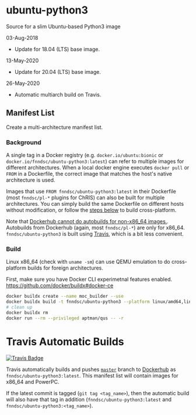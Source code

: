 # ubuntu-python3

Source for a slim Ubuntu-based Python3 image

03-Aug-2018
* Update for 18.04 (LTS) base image.

13-May-2020
* Update for 20.04 (LTS) base image.

26-May-2020
* Automatic multiarch build on Travis.

## Manifest List

Create a multi-architecture manifest list.

### Background

A single tag in a Docker registry (e.g. `docker.io/ubuntu:bionic` or `docker.io/fnndsc/ubuntu-python3:latest`) can refer to multiple images for different architectures. When a local docker engine executes `docker pull` or `FROM` in a Dockerfile, the correct image that matches the host's native architecture is used.

Images that use `FROM fnndsc/ubuntu-python3:latest` in their Dockerfile (most `fnndsc/pl-*` plugins for ChRIS) can also be built for multiple architectures. You can simply build the same Dockerfile on different hosts without modification, or follow the [steps below](#build) to build cross-platform.

Note that [Dockerhub cannot do autobuilds for non-x86_64 images.](https://github.com/docker/hub-feedback/issues/1779#issuecomment-478100972). Autobuilds from Dockerhub (again, most `fnndsc/pl-*`) are only for x86_64. `fnndsc/ubuntu-python3` is built using [Travis](#Travis-Automatic-Builds), which is a bit less convenient.

### Build

Linux x86_64 (check with `uname -sm`) can use QEMU emulation to do cross-platform builds for foreign architectures.

First, make sure you have Docker CLI experimetnal features enabled.
https://github.com/docker/buildx#docker-ce

```bash
docker buildx create --name moc_builder --use
docker buildx build -t fnndsc/ubuntu-python3 --platform linux/amd64,linux/ppc64le .
# clean up
docker buildx rm
docker run --rm --privileged aptman/qus -- -r
```

# Travis Automatic Builds

[![Travis Badge](https://travis-ci.org/FNNDSC/ubuntu-python3.svg?branch=master)](https://travis-ci.org/github/FNNDSC/ubuntu-python3)

Travis automatically builds and pushes [`master`](https://github.com/FNNDSC/ubuntu-python3/tree/master) branch to [Dockerhub](https://hub.docker.com/r/fnndsc/ubuntu-python3/tags) as `fnndsc/ubuntu-python3:latest`. This manifest list will contain images for x86_64 and PowerPC.

If the latest commit is tagged (`git tag <tag_name>`), then the automatic build will also have that tag in addition (`fnndsc/ubuntu-python3:latest` and `fnndsc/ubuntu-python3:<tag_name>`).
